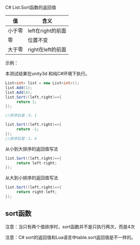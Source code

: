 C# List.Sort函数的返回值

| 值     | 含义              |
| ------ | ----------------- |
| 小于零 | left在right的前面 |
| 零     | 位置不变          |
| 大于零 | right在left的前面 |

示例：

本测试结果在unity3d 和纯C#环境下执行。

```C#
List<int> list = new List<int>();
list.Add(1);
list.Add(4);
list.Sort((left,right)=>{
     return 1;
});

//排序后是：4，1
```

```c#
list.Sort((left,right)=>{
     return -1;
});
//排序后是：1，4
```



从小到大排序的返回值写法

````c#
list.Sort((left,right)=>{
     return left-right;
});
````

从大到小排序的返回值写法

````c#
list.Sort((left,right)=>{
     return right-left;
});
````



## sort函数

注意：当只有两个值排序时，sort函数并不是只执行两次，而是4次





注意：C# sort的返回值和Lua语言中table.sort返回值是不一样的。

